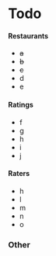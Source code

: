 # Todo

#### Restaurants
* ~~a~~
* ~~b~~
* ~~c~~
* d
* e

#### Ratings
* f
* g
* h
* i
* j

#### Raters
* h
* l
* m
* n
* o

### Other
